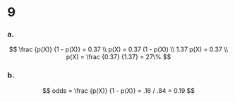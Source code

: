 9
========================================================

### a.

$$
\frac {p(X)} {1 - p(X)} = 0.37
\\
p(X) = 0.37 (1 - p(X))
\\
1.37 p(X) = 0.37
\\
p(X) = \frac {0.37} {1.37} = 27\%
$$

### b.
$$
odds = \frac {p(X)} {1 - p(X)} = .16 / .84 = 0.19
$$
